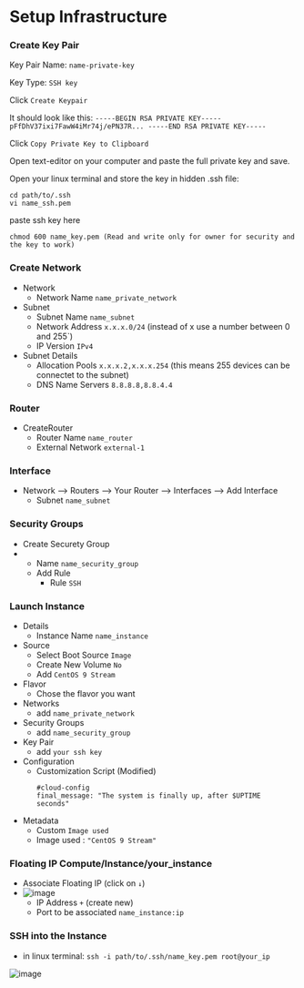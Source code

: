 # Setup Infrastructure

### Create Key Pair

Key Pair Name: `name-private-key`

Key Type: `SSH key`

Click `Create Keypair`

It should look like this: `-----BEGIN RSA PRIVATE KEY----- pFfDhV37ixi7FawW4iMr74j/ePN37R... -----END RSA PRIVATE KEY-----`

Click `Copy Private Key to Clipboard`

Open text-editor on your computer and paste the full private key and save. 

Open your linux terminal and store the key in hidden .ssh file:

```
cd path/to/.ssh
vi name_ssh.pem
```
paste ssh key here

```
chmod 600 name_key.pem (Read and write only for owner for security and the key to work)
```

### Create Network

- Network
  - Network Name `name_private_network`
- Subnet
  - Subnet Name `name_subnet`
  - Network Address `x.x.x.0/24` (instead of x use a number between 0 and 255`)
  - IP Version `IPv4`
- Subnet Details
  - Allocation Pools `x.x.x.2,x.x.x.254` (this means 255 devices can be connectet to the subnet)
  - DNS Name Servers `8.8.8.8,8.8.4.4`

### Router

- CreateRouter
  - Router Name `name_router`
  - External Network `external-1`

### Interface

- Network --> Routers --> Your Router --> Interfaces --> Add Interface
  - Subnet `name_subnet`

### Security Groups

- Create Securety Group
- 
  - Name `name_security_group`
  - Add Rule
    - Rule `SSH`

### Launch Instance

- Details
  - Instance Name `name_instance`
- Source
  - Select Boot Source `Image`
  - Create New Volume `No`
  - Add `CentOS 9 Stream`
- Flavor
  - Chose the flavor you want
- Networks
  - add `name_private_network`
- Security Groups
  - add `name_security_group`
- Key Pair
  - add `your ssh key`
- Configuration
  - Customization Script (Modified)
    ```
    #cloud-config
    final_message: "The system is finally up, after $UPTIME seconds"
    ```
- Metadata
  - Custom `Image used`
  - Image used : `"CentOS 9 Stream"`

### Floating IP Compute/Instance/your_instance

- Associate Floating IP (click on `↓`)
- ![image](https://github.com/Alex0424/OpenStack/assets/33380655/5e7f999a-1ad9-4716-b5da-6edd0d6ff9a4)
  - IP Address `+` (create new)
  - Port to be associated `name_instance:ip`
 
### SSH into the Instance

- in linux terminal: `ssh -i path/to/.ssh/name_key.pem root@your_ip`

![image](https://github.com/Alex0424/OpenStack/assets/33380655/6415db54-b7d6-4293-9625-d1efdbbcd607)

